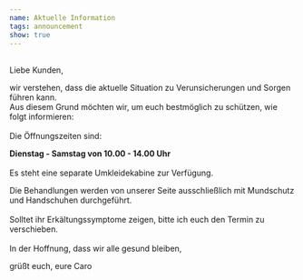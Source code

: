 ```yaml
---
name: Aktuelle Information
tags: announcement
show: true
---
```

<br />Liebe Kunden,

wir verstehen, dass die aktuelle Situation zu Verunsicherungen und Sorgen führen kann.
<br />
Aus diesem Grund möchten wir, um euch bestmöglich zu schützen, wie folgt informieren:
<br /><br />
Die Öffnungszeiten sind:

<b>Dienstag - Samstag von 10.00 - 14.00 Uhr</b>
<br /><br />
Es steht eine separate Umkleidekabine zur Verfügung.

Die Behandlungen werden von unserer Seite ausschließlich mit Mundschutz und Handschuhen durchgeführt.
<br /><br />
Solltet ihr Erkältungssymptome zeigen, bitte ich euch den Termin zu verschieben.
<br /><br />
In der Hoffnung, dass wir alle gesund bleiben,

grüßt euch, eure Caro